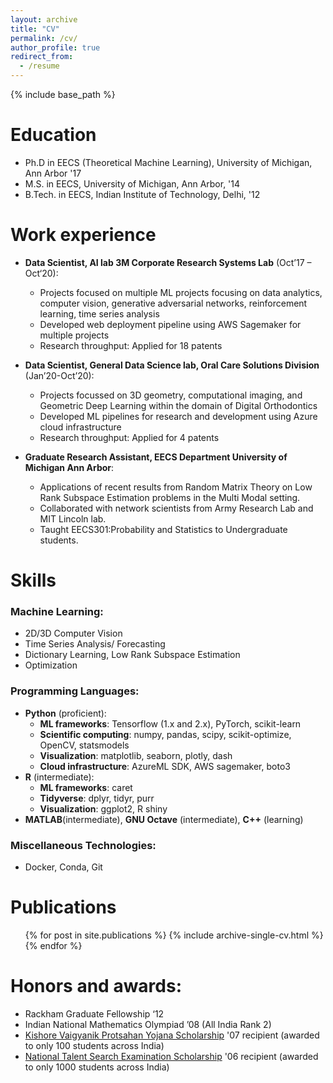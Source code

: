 ```yaml
---
layout: archive
title: "CV"
permalink: /cv/
author_profile: true
redirect_from:
  - /resume
---
```


{% include base_path %}

Education
======
* Ph.D in EECS (Theoretical Machine Learning), University of Michigan, Ann Arbor '17
* M.S. in EECS, University of Michigan, Ann Arbor, '14
* B.Tech. in EECS, Indian Institute of Technology, Delhi, '12

Work experience
======
* **Data Scientist, AI lab 3M Corporate Research Systems Lab** (Oct’17 – Oct‘20):
  *	Projects focused on multiple ML projects focusing on data analytics, computer vision, generative adversarial networks, reinforcement learning, time series analysis
  *	Developed web deployment pipeline using AWS Sagemaker for multiple projects 
  *	Research throughput: Applied for 18 patents

* **Data Scientist, General Data Science lab, Oral Care Solutions Division** (Jan’20-Oct’20):
  * Projects focussed on 3D geometry, computational imaging, and Geometric Deep Learning within the domain of Digital Orthodontics
  *	Developed ML pipelines for research and development using Azure cloud infrastructure
  *	Research throughput: Applied for 4 patents

* **Graduate Research Assistant, EECS Department University of Michigan Ann Arbor**:
  *	Applications of recent results from Random Matrix Theory on Low Rank Subspace Estimation problems in the Multi Modal setting.
  *	Collaborated with network scientists from Army Research Lab and MIT Lincoln lab.
  *	Taught EECS301:Probability and Statistics to Undergraduate students.

  
Skills
======

### Machine Learning:
* 2D/3D Computer Vision
* Time Series Analysis/ Forecasting
* Dictionary Learning, Low Rank Subspace Estimation
* Optimization

### Programming Languages: 
* **Python** (proficient): 
  * **ML frameworks**:  Tensorflow (1.x and 2.x), PyTorch, scikit-learn
  * **Scientific computing**: numpy, pandas, scipy, scikit-optimize, OpenCV, statsmodels
  * **Visualization**: matplotlib, seaborn, plotly, dash
  * **Cloud infrastructure**: AzureML SDK, AWS sagemaker, boto3
* **R** (intermediate):
  * **ML frameworks**: caret
  * **Tidyverse**: dplyr, tidyr, purr
  * **Visualization**: ggplot2, R shiny
* **MATLAB**(intermediate), **GNU Octave** (intermediate), **C++** (learning)

### Miscellaneous Technologies:
*	Docker, Conda, Git


Publications
======
  <ul>{% for post in site.publications %}
    {% include archive-single-cv.html %}
  {% endfor %}</ul>
  

Honors and awards:
======

*	Rackham Graduate Fellowship ‘12
*	Indian National Mathematics Olympiad ’08 (All India Rank 2)
*	[Kishore Vaigyanik Protsahan Yojana Scholarship](http://www.kvpy.iisc.ernet.in/main/index.htm) '07 recipient (awarded to only 100 students across India)
*	[National Talent Search Examination Scholarship](https://ncert.nic.in/national-talent-examination.php) '06 recipient (awarded to only 1000 students across India)

